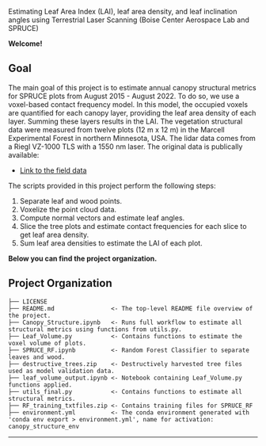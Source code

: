 Estimating Leaf Area Index (LAI), leaf area density, and leaf inclination angles using Terrestrial Laser Scanning (Boise Center Aerospace Lab and SPRUCE)

**Welcome!**

Goal
------------

The main goal of this project is to estimate annual canopy structural metrics for SPRUCE plots from August 2015 - August 2022. To do so, we use a voxel-based contact frequency model. In this model, the  occupied voxels are quantified for each canopy layer, providing the leaf area density of each layer. Summing these layers results in the LAI. The vegetation structural data were measured from twelve plots (12 m x 12 m) in the Marcell Experimental Forest in northern Minnesota, USA. The lidar data comes from a Riegl VZ-1000 TLS with a 1550 nm laser. The original data is publically available:

* [Link to the field data](https://mnspruce.ornl.gov/datasets/spruce-terrestrial-laser-scanning-of-experimental-plots-beginning-in-2015)

The scripts provided in this project perform the following steps:

1. Separate leaf and wood points.
2. Voxelize the point cloud data.
3. Compute normal vectors and estimate leaf angles.
4. Slice the tree plots and estimate contact frequencies for each slice to get leaf area density.
5. Sum leaf area densities to estimate the LAI of each plot.


**Below you can find the project organization.**

Project Organization 
------------
    ├── LICENSE
    ├── README.md                <- The top-level README file overview of the project.
    ├── Canopy_Structure.ipynb   <- Runs full workflow to estimate all structural metrics using functions from utils.py.
    ├── Leaf_Volume.py           <- Contains functions to estimate the voxel volume of plots.
    ├── SPRUCE_RF.ipynb          <- Random Forest Classifier to separate leaves and wood.
    ├── destructive_trees.zip    <- Destructively harvested tree files used as model validation data.
    ├── leaf_volume_output.ipynb <- Notebook containing Leaf_Volume.py functions applied.
    ├── utils_final.py           <- Contains functions to estimate all structural metrics. 
    ├── RF_training_txtfiles.zip <- Contains training files for SPRUCE_RF
    ├── environment.yml          <- The conda environment generated with 'conda env export > environment.yml', name for activation: canopy_structure_env
  ----------
